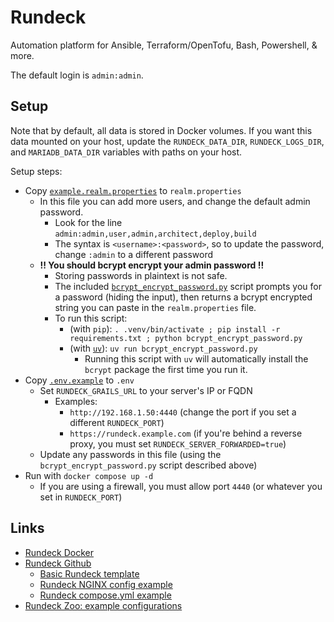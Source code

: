 # Rundeck

Automation platform for Ansible, Terraform/OpenTofu, Bash, Powershell, & more.

The default login is `admin:admin`.

## Setup

Note that by default, all data is stored in Docker volumes. If you want this data mounted on your host, update the `RUNDECK_DATA_DIR`, `RUNDECK_LOGS_DIR`, and `MARIADB_DATA_DIR` variables with paths on your host.

Setup steps:

- Copy [`example.realm.properties`](./example.realm.properties) to `realm.properties`
  - In this file you can add more users, and change the default admin password.
    - Look for the line `admin:admin,user,admin,architect,deploy,build`
    - The syntax is `<username>:<password>`, so to update the password, change `:admin` to a different password
  - **!! You should bcrypt encrypt your admin password !!**
    - Storing passwords in plaintext is not safe.
    - The included [`bcrypt_encrypt_password.py`](./bcrypt_encrypt_password.py) script prompts you for a password (hiding the input), then returns a bcrypt encrypted string you can paste in the `realm.properties` file.
    - To run this script:
      - (with `pip`): `. .venv/bin/activate ; pip install -r requirements.txt ; python bcrypt_encrypt_password.py`
      - (with [`uv`](https://docs.astral.sh)): `uv run bcrypt_encrypt_password.py`
        - Running this script with `uv` will automatically install the `bcrypt` package the first time you run it.
- Copy [`.env.example`](./.env.example) to `.env`
  - Set `RUNDECK_GRAILS_URL` to your server's IP or FQDN
    - Examples:
      - `http://192.168.1.50:4440` (change the port if you set a different `RUNDECK_PORT`)
      - `https://rundeck.example.com` (if you're behind a reverse proxy, you must set `RUNDECK_SERVER_FORWARDED=true`)
  - Update any passwords in this file (using the `bcrypt_encrypt_password.py` script described above)
- Run with `docker compose up -d`
  - If you are using a firewall, you must allow port `4440` (or whatever you set in `RUNDECK_PORT`)

## Links

- [Rundeck Docker](https://github.com/jjethwa/rundeck/tree/master)
- [Rundeck Github](https://github.com/rundeck/docker-zoo)
  - [Basic Rundeck template](https://github.com/rundeck/docker-zoo/blob/master/basic/docker-compose.yml)
  - [Rundeck NGINX config example](https://github.com/jjethwa/rundeck/blob/master/nginx/nginx.conf)
  - [Rundeck compose.yml example](https://github.com/jjethwa/rundeck/blob/master/docker-compose.yml)
- [Rundeck Zoo: example configurations](https://github.com/rundeck/docker-zoo/tree/master)
